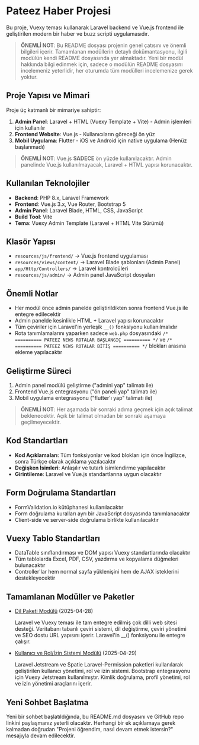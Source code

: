 # Pateez Haber Projesi

Bu proje, Vuexy teması kullanarak Laravel backend ve Vue.js frontend ile geliştirilen modern bir haber ve buzz scripti uygulamasıdır.

> **ÖNEMLİ NOT**: Bu README dosyası projenin genel çatısını ve önemli bilgileri içerir. Tamamlanan modüllerin detaylı dokümantasyonu, ilgili modülün kendi README dosyasında yer almaktadır. Yeni bir modül hakkında bilgi edinmek için, sadece o modülün README dosyasını incelemeniz yeterlidir, her oturumda tüm modülleri incelemenize gerek yoktur.

## Proje Yapısı ve Mimari

Proje üç katmanlı bir mimariye sahiptir:

1. **Admin Panel**: Laravel + HTML (Vuexy Template + Vite) - Admin işlemleri için kullanılır
2. **Frontend Website**: Vue.js - Kullanıcıların göreceği ön yüz
3. **Mobil Uygulama**: Flutter - iOS ve Android için native uygulama (Henüz başlanmadı)

> **ÖNEMLİ NOT**: Vue.js **SADECE** ön yüzde kullanılacaktır. Admin panelinde Vue.js kullanılmayacak, Laravel + HTML yapısı korunacaktır.

## Kullanılan Teknolojiler

- **Backend**: PHP 8.x, Laravel Framework
- **Frontend**: Vue.js 3.x, Vue Router, Bootstrap 5
- **Admin Panel**: Laravel Blade, HTML, CSS, JavaScript
- **Build Tool**: Vite
- **Tema**: Vuexy Admin Template (Laravel + HTML Vite Sürümü)

## Klasör Yapısı

- `resources/js/frontend/` → Vue.js frontend uygulaması
- `resources/views/content/` → Laravel Blade şablonları (Admin Panel)
- `app/Http/Controllers/` → Laravel kontrolcüleri
- `resources/js/admin/` → Admin panel JavaScript dosyaları

## Önemli Notlar

- Her modül önce admin panelde geliştirildikten sonra frontend Vue.js ile entegre edilecektir
- Admin panelde kesinlikle HTML + Laravel yapısı korunacaktır
- Tüm çeviriler için Laravel'in yerleşik `__()` fonksiyonu kullanılmalıdır
- Rota tanımlamalarını yaparken sadece `web.php` dosyasındaki `/* ========== PATEEZ NEWS ROTALAR BAŞLANGIÇ ========== */` ve `/* ========== PATEEZ NEWS ROTALAR BİTİŞ ========== */` blokları arasına ekleme yapılacaktır

## Geliştirme Süreci

1. Admin panel modülü geliştirme ("admini yap" talimatı ile)
2. Frontend Vue.js entegrasyonu ("ön paneli yap" talimatı ile)
3. Mobil uygulama entegrasyonu ("flutter'ı yap" talimatı ile)

> **ÖNEMLİ NOT**: Her aşamada bir sonraki adıma geçmek için açık talimat beklenecektir. Açık bir talimat olmadan bir sonraki aşamaya geçilmeyecektir.

## Kod Standartları

- **Kod Açıklamaları**: Tüm fonksiyonlar ve kod blokları için önce İngilizce, sonra Türkçe olarak açıklama yazılacaktır
- **Değişken İsimleri**: Anlaşılır ve tutarlı isimlendirme yapılacaktır
- **Girintileme**: Laravel ve Vue.js standartlarına uygun olacaktır

## Form Doğrulama Standartları

- FormValidation.io kütüphanesi kullanılacaktır
- Form doğrulama kuralları ayrı bir JavaScript dosyasında tanımlanacaktır
- Client-side ve server-side doğrulama birlikte kullanılacaktır

## Vuexy Tablo Standartları

- DataTable sınıflandırması ve DOM yapısı Vuexy standartlarında olacaktır
- Tüm tablolarda Excel, PDF, CSV, yazdırma ve kopyalama düğmeleri bulunacaktır
- Controller'lar hem normal sayfa yüklenişini hem de AJAX isteklerini destekleyecektir

## Tamamlanan Modüller ve Paketler

- [Dil Paketi Modülü](C:\Users\nasipse\Desktop\pateezlaravel\dilpaketireadme.md) (2025-04-28)
  
  Laravel ve Vuexy teması ile tam entegre edilmiş çok dilli web sitesi desteği. Veritabanı tabanlı çeviri sistemi, dil değiştirme, çeviri yönetimi ve SEO dostu URL yapısını içerir. Laravel'in __() fonksiyonu ile entegre çalışır.

- [Kullanıcı ve Rol/İzin Sistemi Modülü](C:\Users\nasipse\Desktop\pateezlaravel\usersreadme.md) (2025-04-29)
  
  Laravel Jetstream ve Spatie Laravel-Permission paketleri kullanılarak geliştirilen kullanıcı yönetimi, rol ve izin sistemi. Bootstrap entegrasyonu için Vuexy Jetstream kullanılmıştır. Kimlik doğrulama, profil yönetimi, rol ve izin yönetimi araçlarını içerir.

## Yeni Sohbet Başlatma

Yeni bir sohbet başlatıldığında, bu README.md dosyasını ve GitHub repo linkini paylaşmanız yeterli olacaktır. Herhangi bir ek açıklamaya gerek kalmadan doğrudan "Projeni öğrendim, nasıl devam etmek istersin?" mesajıyla devam edilecektir.